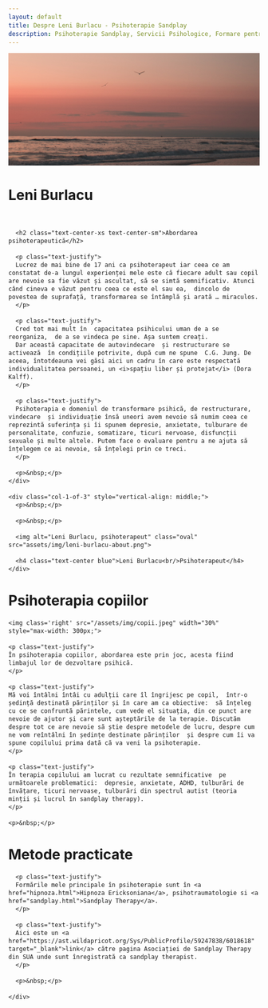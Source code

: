 ```yaml
---
layout: default
title: Despre Leni Burlacu - Psihoterapie Sandplay
description: Psihoterapie Sandplay, Servicii Psihologice, Formare pentru Pshologi
---
```


<div class="container home text-center">
  <img src="/assets/img/despre-1.jpg">
  <h1>Leni Burlacu</h1>
</div>


<div class="container light-bg-1">

  <div class="row">
    <div class="col-2-of-3">
      <p>&nbsp;</p>

      <h2 class="text-center-xs text-center-sm">Abordarea psihoterapeutică</h2>

      <p class="text-justify">
      Lucrez de mai bine de 17 ani ca psihoterapeut iar ceea ce am constatat de-a lungul experienței mele este că fiecare adult sau copil are nevoie sa fie văzut și ascultat, să se simtă semnificativ. Atunci când cineva e văzut pentru ceea ce este el sau ea,  dincolo de povestea de suprafață, transformarea se întâmplă și arată … miraculos.
      </p>

      <p class="text-justify">
      Cred tot mai mult în  capacitatea psihicului uman de a se reorganiza,  de a se vindeca pe sine. Așa suntem creați.
      Dar această capacitate de autovindecare  și restructurare se activează  în condițiile potrivite, după cum ne spune  C.G. Jung. De aceea, întotdeauna vei găsi aici un cadru în care este respectată individualitatea persoanei, un <i>spațiu liber și protejat</i> (Dora Kalff).
      </p>

      <p class="text-justify">
      Psihoterapia e domeniul de transformare psihică, de restructurare, vindecare  și individuație însă uneori avem nevoie să numim ceea ce reprezintă suferința și îi spunem depresie, anxietate, tulburare de personalitate, confuzie, somatizare, ticuri nervoase, disfuncții sexuale și multe altele. Putem face o evaluare pentru a ne ajuta să înțelegem ce ai nevoie, să înțelegi prin ce treci.
      </p>

      <p>&nbsp;</p>
    </div>

    <div class="col-1-of-3" style="vertical-align: middle;">
      <p>&nbsp;</p>

      <p>&nbsp;</p>

      <img alt="Leni Burlacu, psihoterapeut" class="oval" src="assets/img/leni-burlacu-about.png">

      <h4 class="text-center blue">Leni Burlacu<br/>Psihoterapeut</h4>
    </div>
  </div>


</div>

<div class="container light-bg-2">
  <div class="row">
    <h1 class="text-center">Psihoterapia copiilor</h1>

    <img class='right' src="/assets/img/copii.jpeg" width="30%" style="max-width: 300px;">

    <p class="text-justify">
    În psihoterapia copiilor, abordarea este prin joc, acesta fiind limbajul lor de dezvoltare psihică.
    </p>

    <p class="text-justify">
    Mă voi întâlni întâi cu adulții care îl îngrijesc pe copil,  într-o ședință destinată părinților și în care am ca obiective:  să înțeleg cu ce se confruntă părintele, cum vede el situația, din ce punct are nevoie de ajutor și care sunt așteptările de la terapie. Discutăm despre tot ce are nevoie să știe despre metodele de lucru, despre cum ne vom reîntâlni în ședințe destinate părinților  și despre cum îi va spune copilului prima dată că va veni la psihoterapie.
    </p>

    <p class="text-justify">
    În terapia copilului am lucrat cu rezultate semnificative  pe următoarele problematici:  depresie, anxietate, ADHD, tulburări de învățare, ticuri nervoase, tulburări din spectrul autist (teoria minții și lucrul în sandplay therapy).
    </p>

    <p>&nbsp;</p>

  </div>
</div>


<div class="container white-bg">
  <div class="row text-center">
    <div class="col-2-of-3 center">
      <h1>Metode practicate</h1>

      <p class="text-justify">
      Formările mele principale în psihoterapie sunt în <a href="hipnoza.html">Hipnoza Ericksoniana</a>, psihotraumatologie si <a href="sandplay.html">Sandplay Therapy</a>.
      </p>

      <p class="text-justify">
      Aici este un <a href="https://ast.wildapricot.org/Sys/PublicProfile/59247838/6018618" target="_blank">link</a> către pagina Asociației de Sandplay Therapy din SUA unde sunt înregistrată ca sandplay therapist.
      </p>

      <p>&nbsp;</p>

    </div>
  </div>
</div>
